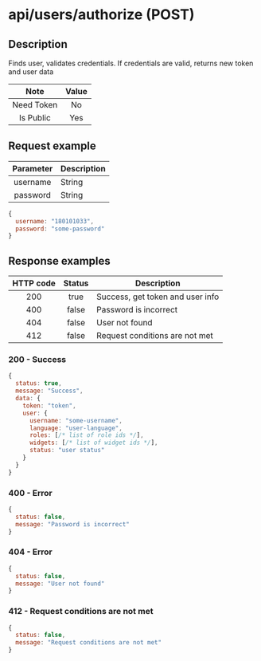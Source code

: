 # api/users/authorize (POST)

## Description

Finds user, validates credentials. If credentials are valid, returns new token and user data

|    Note    | Value |
| :--------: | :---: |
| Need Token |  No   |
| Is Public  |  Yes  |

## Request example

| Parameter | Description |
| :-------: | ----------- |
| username  | String      |
| password  | String      |

```js
{
  username: "180101033",
  password: "some-password"
}
```

## Response examples

| HTTP code | Status | Description                      |
| :-------: | :----: | -------------------------------- |
|    200    |  true  | Success, get token and user info |
|    400    | false  | Password is incorrect            |
|    404    | false  | User not found                   |
|    412    | false  | Request conditions are not met   |

### 200 - Success

```js
{
  status: true,
  message: "Success",
  data: {
    token: "token",
    user: {
      username: "some-username",
      language: "user-language",
      roles: [/* list of role ids */],
      widgets: [/* list of widget ids */],
      status: "user status"
    }
  }
}
```

### 400 - Error

```js
{
  status: false,
  message: "Password is incorrect"
}
```

### 404 - Error

```js
{
  status: false,
  message: "User not found"
}
```

### 412 - Request conditions are not met

```js
{
  status: false,
  message: "Request conditions are not met"
}
```
